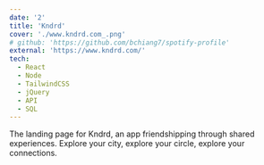 ```yaml
---
date: '2'
title: 'Kndrd'
cover: './www.kndrd.com_.png'
# github: 'https://github.com/bchiang7/spotify-profile'
external: 'https://www.kndrd.com/'
tech:
  - React
  - Node
  - TailwindCSS
  - jQuery
  - API
  - SQL
---
```


The landing page for Kndrd, an app friendshipping through shared experiences. Explore your city, explore your circle, explore your connections.
